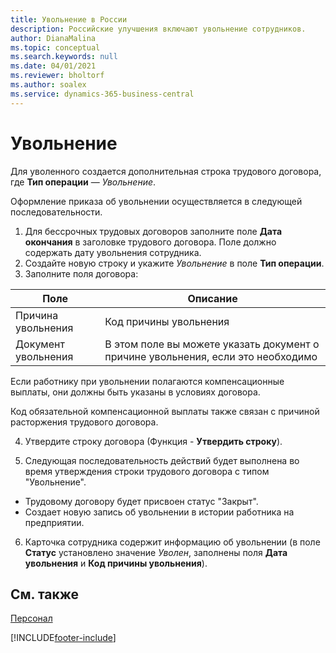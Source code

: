 ```yaml
---
title: Увольнение в России
description: Российские улучшения включают увольнение сотрудников.
author: DianaMalina
ms.topic: conceptual
ms.search.keywords: null
ms.date: 04/01/2021
ms.reviewer: bholtorf
ms.author: soalex
ms.service: dynamics-365-business-central
---
```


# Увольнение

Для уволенного создается дополнительная строка трудового договора, где **Тип операции** — *Увольнение*. 

Оформление приказа об увольнении осуществляется в следующей последовательности. 

1. Для бессрочных трудовых договоров заполните поле **Дата окончания** в заголовке трудового договора. Поле должно содержать дату увольнения сотрудника.
2. Создайте новую строку и укажите *Увольнение* в поле **Тип операции**.
3. Заполните поля договора:

| Поле              | Описание                                                  |
| ------------------ | ------------------------------------------------------------ |
| Причина увольнения   | Код причины увольнения                                    |
| Документ увольнения | В этом поле вы можете указать документ о причине увольнения, если это необходимо |

Если работнику при увольнении полагаются компенсационные выплаты, они должны быть указаны в условиях договора.

Код обязательной компенсационной выплаты также связан с причиной расторжения трудового договора.

4. Утвердите строку договора (Функция - **Утвердить строку**). 

5. Следующая последовательность действий будет выполнена во время утверждения строки трудового договора с типом "Увольнение". 

- Трудовому договору будет присвоен статус "Закрыт".
- Создает новую запись об увольнении в истории работника на предприятии. 

6. Карточка сотрудника содержит информацию об увольнении (в поле **Статус** установлено значение *Уволен*, заполнены поля **Дата увольнения** и **Код причины увольнения**).

## См. также

[Персонал](Human-Resources.md)


[!INCLUDE[footer-include](../../includes/footer-banner.md)]